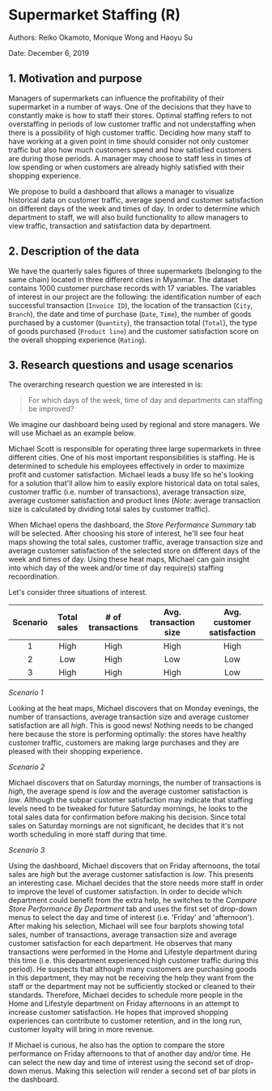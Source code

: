 # Supermarket Staffing (R)

Authors: Reiko Okamoto, Monique Wong and Haoyu Su

Date: December 6, 2019

## 1. Motivation and purpose
Managers of supermarkets can influence the profitability of their supermarket in a number of ways. One of the decisions that they have to constantly make is how to staff their stores. Optimal staffing refers to not overstaffing in periods of low customer traffic and not understaffing when there is a possibility of high customer traffic. Deciding how many staff to have working at a given point in time should consider not only customer traffic but also how much customers spend and how satisfied customers are during those periods. A manager may choose to staff less in times of low spending or when customers are already highly satisfied with their shopping experience. 

We propose to build a dashboard that allows a manager to visualize historical data on customer traffic, average spend and customer satisfaction on different days of the week and times of day. In order to determine which department to staff, we will also build functionality to allow managers to view traffic, transaction and satisfaction data by department. 

## 2. Description of the data
We have the quarterly sales figures of three supermarkets (belonging to the same chain) located in three different cities in Myanmar. The dataset contains 1000 customer purchase records with 17 variables. The variables of interest in our project are the following: the identification number of each successful transaction (`Invoice ID`), the location of the transaction (`City`, `Branch`), the date and time of purchase (`Date`, `Time`), the number of goods purchased by a customer (`Quantity`), the transaction total (`Total`), the type of goods purchased (`Product line`) and the customer satisfaction score on the overall shopping experience (`Rating`).

## 3. Research questions and usage scenarios
The overarching research question we are interested in is:
> For which days of the week, time of day and departments can staffing be improved?

We imagine our dashboard being used by regional and store managers. We will use Michael as an example below.

Michael Scott is responsible for operating three large supermarkets in three different cities. One of his most important responsibilities is staffing. He is determined to schedule his employees effectively in order to maximize profit and customer satisfaction. Michael leads a busy life so he's looking for a solution that'll allow him to easily explore historical data on total sales, customer traffic (i.e. number of transactions), average transaction size, average customer satisfaction and product lines (*Note*: average transaction size is calculated by dividing total sales by customer traffic). 

When Michael opens the dashboard, the *Store Performance Summary* tab will be selected. After choosing his store of interest, he'll see four heat maps showing the total sales, customer traffic, average transaction size and average customer satisfaction of the selected store on different days of the week and times of day. Using these heat maps, Michael can gain insight into which day of the week and/or time of day require(s) staffing recoordination. 

Let's consider three situations of interest.

| Scenario | Total sales | # of transactions | Avg. transaction size| Avg. customer satisfaction |
|:-:|:-:|:-:|:-:|:-:|
| 1 | High | High | High | High |
| 2 | Low  | High | Low  | Low  |
| 3 | High | High | High | Low  |

*Scenario 1*

Looking at the heat maps, Michael discovers that on Monday evenings, the number of transactions, average transaction size and average customer satisfaction are all *high*. This is good news! Nothing needs to be changed here because the store is performing optimally: the stores have healthy customer traffic, customers are making large purchases and they are pleased with their shopping experience.

*Scenario 2*

Michael discovers that on Saturday mornings, the number of transactions is *high*, the average spend is *low* and the average customer satisfaction is *low*. Although the subpar customer satisfaction may indicate that staffing levels need to be tweaked for future Saturday mornings, he looks to the total sales data for confirmation before making his decision. Since total sales on Saturday mornings are not significant, he decides that it's not worth scheduling in more staff during that time.

*Scenario 3*

Using the dashboard, Michael discovers that on Friday afternoons, the total sales are *high* but the average customer satisfaction is *low*. This presents an interesting case. Michael decides that the store needs more staff in order to improve the level of customer satisfaction. In order to decide which department could benefit from the extra help, he switches to the *Compare Store Performance By Department* tab and uses the first set of drop-down menus to select the day and time of interest (i.e. 'Friday' and 'afternoon'). After making his selection, Michael will see four barplots showing total sales, number of transactions, average transaction size and average customer satisfaction for each department. He observes that many transactions were performed in the Home and Lifestyle department during this time (i.e. this department experienced high customer traffic during this period). He suspects that although many customers are purchasing goods in this department, they may not be receiving the help they want from the staff or the department may not be sufficiently stocked or cleaned to their standards. Therefore, Michael decides to schedule more people in the Home and Lifestyle department on Friday afternoons in an attempt to increase customer satisfaction. He hopes that improved shopping experiences can contribute to customer retention, and in the long run, customer loyalty will bring in more revenue. 

If Michael is curious, he also has the option to compare the store performance on Friday afternoons to that of another day and/or time. He can select the new day and time of interest using the second set of drop-down menus. Making this selection will render a second set of bar plots in the dashboard.